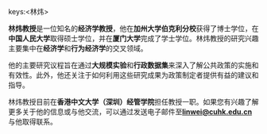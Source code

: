 keys:<林炜>


**林炜教授**是一位知名的**经济学教授**，他在**加州大学伯克利分校**获得了博士学位，在**中国人民大学**取得硕士学位，并在**厦门大学**完成了学士学位。林炜教授的研究兴趣主要集中在**经济学**和**行为经济学**的交叉领域。

他的主要研究议程旨在通过**大规模实验**和**行政数据集**来深入了解公共政策的实施和有效性。此外，他还关注于如何利用这些研究成果为政策制定者提供有益的建议和指导。

林炜教授目前在**香港中文大学（深圳）经管学院**担任教授一职。如果您有兴趣了解更多关于他的信息或与他交流，可以通过发送电子邮件至**linwei@cuhk.edu.cn**与他取得联系。